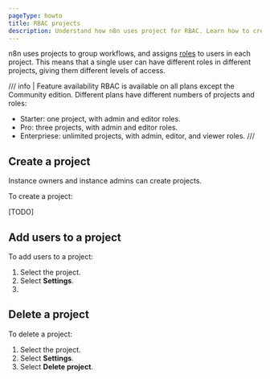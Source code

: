 ```yaml
---
pageType: howto
title: RBAC projects
description: Understand how n8n uses project for RBAC. Learn how to create and manage projects.
---
```


n8n uses projects to group workflows, and assigns [roles](/user-management/rbac/role-types/) to users in each project. This means that a single user can have different roles in different projects, giving them different levels of access.

/// info | Feature availability
RBAC is available on all plans except the Community edition. Different plans have different numbers of projects and roles:

* Starter: one project, with admin and editor roles.
* Pro: three projects, with admin and editor roles.
* Enterpriese: unlimited projects, with admin, editor, and viewer roles.
///

## Create a project

Instance owners and instance admins can create projects.

To create a project:

[TODO]

## Add users to a project

To add users to a project:

1. Select the project.
1. Select **Settings**.
1. 

## Delete a project

To delete a project:

1. Select the project.
1. Select **Settings**.
1. Select **Delete project**.
